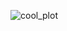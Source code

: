 ![cool_plot](https://github-readme-stats.vercel.app/api/top-langs/?username=nonzeroexit&layout=donut&theme=dark)
